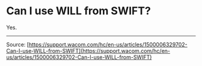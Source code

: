 # Can I use WILL from SWIFT?

Yes.

---
Source: [https://support.wacom.com/hc/en-us/articles/1500006329702-Can-I-use-WILL-from-SWIFT](https://support.wacom.com/hc/en-us/articles/1500006329702-Can-I-use-WILL-from-SWIFT)
